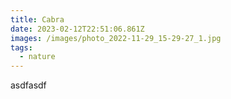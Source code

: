 ```yaml
---
title: Cabra
date: 2023-02-12T22:51:06.861Z
images: /images/photo_2022-11-29_15-29-27_1.jpg
tags:
  - nature
---
```

asdfasdf